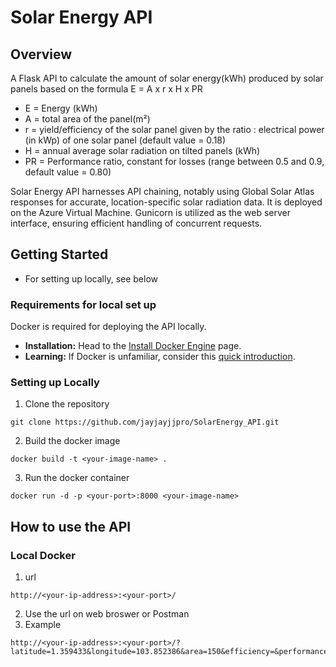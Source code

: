 # Solar Energy API

## Overview
A Flask API to calculate the amount of solar energy(kWh) produced by solar panels based on the formula E = A x r x H x PR

- E = Energy (kWh)
- A = total area of the panel(m²)
- r = yield/efficiency of the solar panel given by the ratio : electrical power (in kWp) of one solar panel (default value = 0.18)
- H = annual average solar radiation on tilted panels (kWh)
- PR = Performance ratio, constant for losses (range between 0.5 and 0.9, default value = 0.80)

Solar Energy API harnesses API chaining, notably using Global Solar Atlas responses for accurate, location-specific solar radiation data. It is deployed on the Azure Virtual Machine. Gunicorn is utilized as the web server interface, ensuring efficient handling of concurrent requests.

## Getting Started
- For setting up locally, see below

### Requirements for local set up
Docker is required for deploying the API locally.

- **Installation:** Head to the [Install Docker Engine](https://www.docker.com/get-started) page.
- **Learning:** If Docker is unfamiliar, consider this [quick introduction](https://docs.docker.com/get-started/overview/).

### Setting up Locally
1. Clone the repository
 ```shell
 git clone https://github.com/jayjayjjpro/SolarEnergy_API.git
   ```
2.  Build the docker image
```shell
docker build -t <your-image-name> .
```
3. Run the docker container
```shell
docker run -d -p <your-port>:8000 <your-image-name>
```

## How to use the API
### Local Docker
1. url
```shell
http://<your-ip-address>:<your-port>/
```
2. Use the url on web broswer or Postman
3. Example
```shell
http://<your-ip-address>:<your-port>/?latitude=1.359433&longitude=103.852386&area=150&efficiency=&performance_ratio=
```

